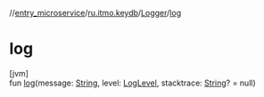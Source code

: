 //[entry_microservice](../../../index.md)/[ru.itmo.keydb](../index.md)/[Logger](index.md)/[log](log.md)

# log

[jvm]\
fun [log](log.md)(message: [String](https://kotlinlang.org/api/core/kotlin-stdlib/kotlin/-string/index.html), level: [LogLevel](../-log-level/index.md), stacktrace: [String](https://kotlinlang.org/api/core/kotlin-stdlib/kotlin/-string/index.html)? = null)